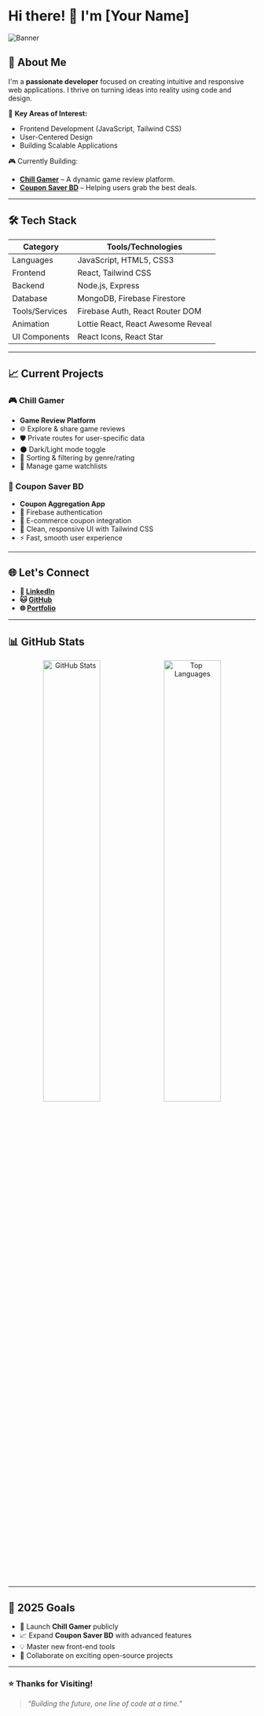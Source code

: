 # Hi there! 👋 I'm [Your Name] 

![Banner](https://your-banner-image-url.com)

## 🚀 About Me

I'm a **passionate developer** focused on creating intuitive and responsive web applications. I thrive on turning ideas into reality using code and design.  

🌟 **Key Areas of Interest:**  
- Frontend Development (JavaScript, Tailwind CSS)  
- User-Centered Design  
- Building Scalable Applications

🎮 Currently Building:
- **[Chill Gamer](https://yourprojectlink.com)** – A dynamic game review platform.
- **[Coupon Saver BD](https://yourprojectlink.com)** – Helping users grab the best deals.

---

## 🛠️ Tech Stack

| **Category**    | **Tools/Technologies**                    |
|-----------------|-----------------------------------------|
| Languages       | JavaScript, HTML5, CSS3                  |
| Frontend        | React, Tailwind CSS                      |
| Backend         | Node.js, Express                         |
| Database        | MongoDB, Firebase Firestore              |
| Tools/Services  | Firebase Auth, React Router DOM          |
| Animation       | Lottie React, React Awesome Reveal       |
| UI Components   | React Icons, React Star                  |

---

## 📈 Current Projects

### 🎮 Chill Gamer
- **Game Review Platform**  
- 🌐 Explore & share game reviews
- 🛡️ Private routes for user-specific data
- 🌑 Dark/Light mode toggle
- 🧩 Sorting & filtering by genre/rating
- 📅 Manage game watchlists

### 💸 Coupon Saver BD
- **Coupon Aggregation App**  
- 🔐 Firebase authentication
- 💼 E-commerce coupon integration
- 🎨 Clean, responsive UI with Tailwind CSS
- ⚡ Fast, smooth user experience

---

## 🌐 Let's Connect
- **🔗 [LinkedIn](https://linkedin.com/in/yourprofile)**  
- **🐱 [GitHub](https://github.com/yourusername)**  
- **🌐 [Portfolio](https://yourwebsite.com)**

---

## 📊 GitHub Stats
<div align="center">
  <img src="https://github-readme-stats.vercel.app/api?username=yourusername&show_icons=true&theme=radical" alt="GitHub Stats" width="48%"/>
  <img src="https://github-readme-stats.vercel.app/api/top-langs/?username=yourusername&layout=compact&theme=radical" alt="Top Languages" width="48%"/>
</div>

---

## 🎯 2025 Goals
- 🚀 Launch **Chill Gamer** publicly
- 📈 Expand **Coupon Saver BD** with advanced features
- 💡 Master new front-end tools
- 🤝 Collaborate on exciting open-source projects

---

### ⭐ Thanks for Visiting!
> *“Building the future, one line of code at a time.”*

